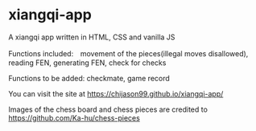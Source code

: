 # xiangqi-app
A xiangqi app written in HTML, CSS and vanilla JS

Functions included:　movement of the pieces(illegal moves disallowed), reading FEN, generating FEN, check for checks 

Functions to be added: checkmate, game record 

You can visit the site at https://chijason99.github.io/xiangqi-app/ 

Images of the chess board and chess pieces are credited to https://github.com/Ka-hu/chess-pieces 

